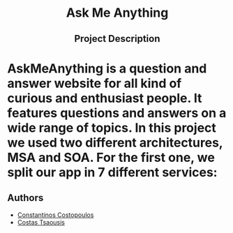 <h1 align="center"> Ask Me Anything </h1>
<h2 align="center"> Project Description </h2>

# AskMeAnything is a question and answer website for all kind of curious and enthusiast people. It features questions and answers on a wide range of topics. In this project we used two different architectures, MSA and SOA. For the first one, we split our app in 7 different services: #



## Authors
* <a href="https://github.com/Costopoulos">Constantinos Costopoulos</a>
* <a href="https://github.com/Tsaousis">Costas Tsaousis</a>
